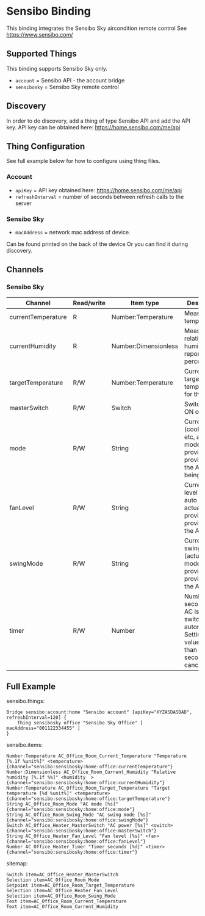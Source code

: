 # Sensibo Binding

This binding integrates the Sensibo Sky aircondition remote control 
See https://www.sensibo.com/

## Supported Things

This binding supports Sensibo Sky only.

* `account` = Sensibo API - the account bridge
* `sensibosky` = Sensibo Sky remote control

## Discovery

In order to do discovery, add a thing of type Sensibo API and add the API key. API key can be obtained here: https://home.sensibo.com/me/api

## Thing Configuration

See full example below for how to configure using thing files.

### Account

* `apiKey` = API key obtained here: https://home.sensibo.com/me/api
* `refreshInterval` = number of seconds between refresh calls to the server

### Sensibo Sky

* `macAddress` = network mac address of device.

Can be found printed on the back of the device
Or you can find it during discovery.

## Channels

### Sensibo Sky

| Channel             | Read/write    | Item type             | Description |
| ------------------- | ------------- | --------------------- | ----------- |
| currentTemperature  | R             | Number:Temperature    | Measured temperature  |
| currentHumidity     | R             | Number:Dimensionless  | Measured relative humidity, reported in percent |
| targetTemperature   | R/W           | Number:Temperature    | Current target temperature for this room |
| masterSwitch        | R/W           | Switch                | Switch AC ON or OFF |
| mode                | R/W           | String                | Current mode (cool, heat, etc, actual modes provided provided by the API) being active |
| fanLevel            | R/W           | String                | Current fan level (low, auto etc, actual levels provided provided by the API |
| swingMode           | R/W           | String                | Current swing mode (actual modes provided provided by the API |
| timer               | R/W           | Number                | Number of seconds until AC is switched off automatically. Setting to a value less than 60 seconds will cancel timer |

## Full Example

sensibo.things:

```
Bridge sensibo:account:home "Sensibo account" [apiKey="XYZASDASDAD", refreshInterval=120] {
    Thing sensibosky office "Sensibo Sky Office" [ macAddress="001122334455" ]
}
```

sensibo.items:

```
Number:Temperature AC_Office_Room_Current_Temperature "Temperature [%.1f %unit%]" <temperature>  {channel="sensibo:sensibosky:home:office:currentTemperature"}
Number:Dimensionless AC_Office_Room_Current_Humidity "Relative humidity [%.1f %%]" <humidity  >  {channel="sensibo:sensibosky:home:office:currentHumidity"}
Number:Temperature AC_Office_Room_Target_Temperature "Target temperature [%d %unit%]" <temperature>  {channel="sensibo:sensibosky:home:office:targetTemperature"}
String AC_Office_Room_Mode "AC mode [%s]" {channel="sensibo:sensibosky:home:office:mode"}
String AC_Office_Room_Swing_Mode "AC swing mode [%s]" {channel="sensibo:sensibosky:home:office:swingMode"}
Switch AC_Office_Heater_MasterSwitch "AC power [%s]" <switch>  {channel="sensibo:sensibosky:home:office:masterSwitch"}
String AC_Office_Heater_Fan_Level "Fan level [%s]" <fan>  {channel="sensibo:sensibosky:home:office:fanLevel"}
Number AC_Office_Heater_Timer "Timer seconds [%d]" <timer>  {channel="sensibo:sensibosky:home:office:timer"}
```

sitemap:

```
Switch item=AC_Office_Heater_MasterSwitch
Selection item=AC_Office_Room_Mode 
Setpoint item=AC_Office_Room_Target_Temperature
Selection item=AC_Office_Heater_Fan_Level
Selection item=AC_Office_Room_Swing_Mode
Text item=AC_Office_Room_Current_Temperature  
Text item=AC_Office_Room_Current_Humidity
```

